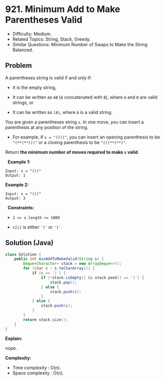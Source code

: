 # 921. Minimum Add to Make Parentheses Valid

- Difficulty: Medium.
- Related Topics: String, Stack, Greedy.
- Similar Questions: Minimum Number of Swaps to Make the String Balanced.

## Problem

A parentheses string is valid if and only if:


	
- It is the empty string,
	
- It can be written as ```AB``` (```A``` concatenated with ```B```), where ```A``` and ```B``` are valid strings, or
	
- It can be written as ```(A)```, where ```A``` is a valid string.


You are given a parentheses string ```s```. In one move, you can insert a parenthesis at any position of the string.


	
- For example, if ```s = "()))"```, you can insert an opening parenthesis to be ```"(**(**)))"``` or a closing parenthesis to be ```"())**)**)"```.


Return **the minimum number of moves required to make **```s```** valid**.

 
**Example 1:**

```
Input: s = "())"
Output: 1
```

**Example 2:**

```
Input: s = "((("
Output: 3
```

 
**Constraints:**


	
- ```1 <= s.length <= 1000```
	
- ```s[i]``` is either ```'('``` or ```')'```.



## Solution (Java)

```java
class Solution {
    public int minAddToMakeValid(String s) {
        Deque<Character> stack = new ArrayDeque<>();
        for (char c : s.toCharArray()) {
            if (c == ')') {
                if (!stack.isEmpty() && stack.peek() == '(') {
                    stack.pop();
                } else {
                    stack.push(c);
                }
            } else {
                stack.push(c);
            }
        }
        return stack.size();
    }
}
```

**Explain:**

nope.

**Complexity:**

* Time complexity : O(n).
* Space complexity : O(n).
